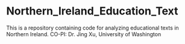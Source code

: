 # Northern_Ireland_Education_Text
This is a repository containing code for analyzing educational texts in Northern Ireland. CO-PI: Dr. Jing Xu, University of Washington
